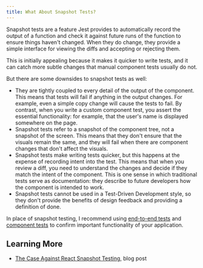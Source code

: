 ```yaml
---
title: What About Snapshot Tests?
---
```


Snapshot tests are a feature Jest provides to automatically record the output of a function and check it against future runs of the function to ensure things haven't changed. When they do change, they provide a simple interface for viewing the diffs and accepting or rejecting them.

This is initially appealing because it makes it quicker to write tests, and it can catch more subtle changes that manual component tests usually do not.

But there are some downsides to snapshot tests as well:

- They are tightly coupled to every detail of the output of the component. This means that tests will fail if anything in the output changes. For example, even a simple copy change will cause the tests to fail. By contrast, when you write a custom component test, you assert the essential functionality: for example, that the user's name is displayed somewhere on the page.
- Snapshot tests refer to a snapshot of the component tree, not a snapshot of the screen. This means that they don't ensure that the visuals remain the same, and they will fail when there are component changes that don't affect the visuals.
- Snapshot tests make writing tests quicker, but this happens at the expense of recording intent into the test. This means that when you review a diff, you need to understand the changes and decide if they match the intent of the component. This is one sense in which traditional tests serve as documentation: they describe to future developers how the component is intended to work.
- Snapshot tests cannot be used in a Test-Driven Development style, so they don't provide the benefits of design feedback and providing a definition of done.

In place of snapshot testing, I recommend using [end-to-end tests](/e2e) and [component tests](/component) to confirm important functionality of your application.

## Learning More

- [The Case Against React Snapshot Testing](https://engineering.ezcater.com/the-case-against-react-snapshot-testing), blog post
